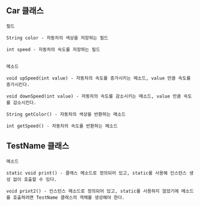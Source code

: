 ## Car 클래스

    필드

    String color - 자동차의 색상을 저장하는 필드

    int speed - 자동차의 속도를 저장하는 필드
    

    메소드

    void upSpeed(int value) - 자동차의 속도를 증가시키는 메소드, value 만큼 속도를 증가시킨다.

    void downSpeed(int value) - 자동차의 속도를 감소시키는 메소드, value 만큼 속도를 감소시킨다.

    String getColor() - 자동차의 색상을 반환하는 메소드

    int getSpeed() - 자동차의 속도를 반환하는 메소드



## TestName 클래스

    메소드

    static void print() - 클래스 메소드로 정의되어 있고, static를 사용해 인스턴스 생성 없이 호출할 수 있다.

    void print2() - 인스턴스 메소드로 정의되어 있고, static를 사용하지 않았기에 메소드를 호출하려면 TestName 클래스의 객체를 생성해야 한다.
